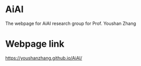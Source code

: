 # AiAI
The webpage for AiAI research group for Prof. Youshan Zhang

# Webpage link

https://youshanzhang.github.io/AiAI/
